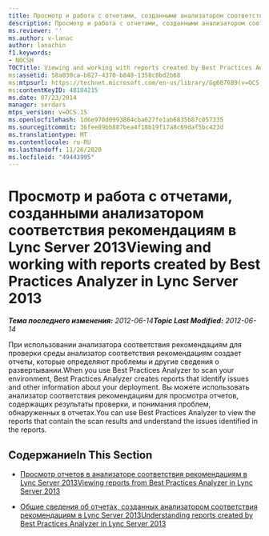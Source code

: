 ```yaml
---
title: Просмотр и работа с отчетами, созданными анализатором соответствия рекомендациям
description: Просмотр и работа с отчетами, созданными анализатором соответствия рекомендациям.
ms.reviewer: ''
ms.author: v-lanac
author: lanachin
f1.keywords:
- NOCSH
TOCTitle: Viewing and working with reports created by Best Practices Analyzer
ms:assetid: 58a030ca-b827-4370-b848-1358c8bd2b68
ms:mtpsurl: https://technet.microsoft.com/en-us/library/Gg607689(v=OCS.15)
ms:contentKeyID: 48184215
ms.date: 07/23/2014
manager: serdars
mtps_version: v=OCS.15
ms.openlocfilehash: 1d6e970d0993864cba627fe1ab6835b87c057335
ms.sourcegitcommit: 36fee89bb887bea4f18b19f17a8c69daf5bc423d
ms.translationtype: MT
ms.contentlocale: ru-RU
ms.lasthandoff: 11/26/2020
ms.locfileid: "49443995"
---
```

# <a name="viewing-and-working-with-reports-created-by-best-practices-analyzer-in-lync-server-2013"></a><span data-ttu-id="b34f4-103">Просмотр и работа с отчетами, созданными анализатором соответствия рекомендациям в Lync Server 2013</span><span class="sxs-lookup"><span data-stu-id="b34f4-103">Viewing and working with reports created by Best Practices Analyzer in Lync Server 2013</span></span>

<div data-xmlns="http://www.w3.org/1999/xhtml">

<div class="topic" data-xmlns="http://www.w3.org/1999/xhtml" data-msxsl="urn:schemas-microsoft-com:xslt" data-cs="https://msdn.microsoft.com/">

<div data-asp="https://msdn2.microsoft.com/asp">



</div>

<div id="mainSection">

<div id="mainBody"><span data-ttu-id="b34f4-104">

<span> </span></span><span class="sxs-lookup"><span data-stu-id="b34f4-104">

<span> </span></span></span>

<span data-ttu-id="b34f4-105">_**Тема последнего изменения:** 2012-06-14_</span><span class="sxs-lookup"><span data-stu-id="b34f4-105">_**Topic Last Modified:** 2012-06-14_</span></span>

<span data-ttu-id="b34f4-106">При использовании анализатора соответствия рекомендациям для проверки среды анализатор соответствия рекомендациям создает отчеты, которые определяют проблемы и другие сведения о развертывании.</span><span class="sxs-lookup"><span data-stu-id="b34f4-106">When you use Best Practices Analyzer to scan your environment, Best Practices Analyzer creates reports that identify issues and other information about your deployment.</span></span> <span data-ttu-id="b34f4-107">Вы можете использовать анализатор соответствия рекомендациям для просмотра отчетов, содержащих результаты проверки, и понимания проблем, обнаруженных в отчетах.</span><span class="sxs-lookup"><span data-stu-id="b34f4-107">You can use Best Practices Analyzer to view the reports that contain the scan results and understand the issues identified in the reports.</span></span>

<div>

## <a name="in-this-section"></a><span data-ttu-id="b34f4-108">Содержание</span><span class="sxs-lookup"><span data-stu-id="b34f4-108">In This Section</span></span>

  - [<span data-ttu-id="b34f4-109">Просмотр отчетов в анализаторе соответствия рекомендациям в Lync Server 2013</span><span class="sxs-lookup"><span data-stu-id="b34f4-109">Viewing reports from Best Practices Analyzer in Lync Server 2013</span></span>](lync-server-2013-viewing-reports-from-best-practices-analyzer.md)

  - [<span data-ttu-id="b34f4-110">Общие сведения об отчетах, созданных анализатором соответствия рекомендациям в Lync Server 2013</span><span class="sxs-lookup"><span data-stu-id="b34f4-110">Understanding reports created by Best Practices Analyzer in Lync Server 2013</span></span>](lync-server-2013-understanding-reports-created-by-best-practices-analyzer.md)

<span data-ttu-id="b34f4-111"></div>

</div>

<span> </span>

</div>

</div>

</span><span class="sxs-lookup"><span data-stu-id="b34f4-111"></div>

</div>

<span> </span>

</div>

</div>

</span></span></div>

